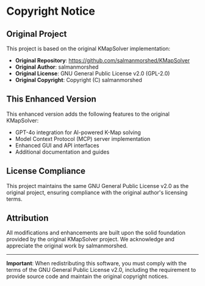 # Copyright Notice

## Original Project

This project is based on the original KMapSolver implementation:

- **Original Repository**: https://github.com/salmanmorshed/KMapSolver
- **Original Author**: salmanmorshed
- **Original License**: GNU General Public License v2.0 (GPL-2.0)
- **Original Copyright**: Copyright (C) salmanmorshed

## This Enhanced Version

This enhanced version adds the following features to the original KMapSolver:
- GPT-4o integration for AI-powered K-Map solving
- Model Context Protocol (MCP) server implementation
- Enhanced GUI and API interfaces
- Additional documentation and guides

## License Compliance

This project maintains the same GNU General Public License v2.0 as the original project, ensuring compliance with the original author's licensing terms.

## Attribution

All modifications and enhancements are built upon the solid foundation provided by the original KMapSolver project. We acknowledge and appreciate the original work by salmanmorshed.

---

**Important**: When redistributing this software, you must comply with the terms of the GNU General Public License v2.0, including the requirement to provide source code and maintain the original copyright notices. 